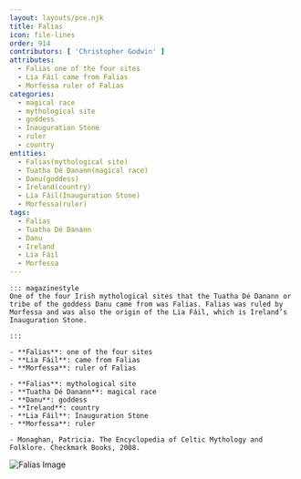 ```yaml
---
layout: layouts/pce.njk
title: Falias
icon: file-lines
order: 914
contributors: [ 'Christopher Godwin' ]
attributes:
  - Falias one of the four sites
  - Lia Fáil came from Falias
  - Morfessa ruler of Falias
categories:
  - magical race
  - mythological site
  - goddess
  - Inauguration Stone
  - ruler
  - country
entities:
  - Falias(mythological site)
  - Tuatha Dé Danann(magical race)
  - Danu(goddess)
  - Ireland(country)
  - Lia Fáil(Inauguration Stone)
  - Morfessa(ruler)
tags:
  - Falias
  - Tuatha Dé Danann
  - Danu
  - Ireland
  - Lia Fáil
  - Morfessa
---
```

``` tab [group1:Info]
::: magazinestyle
One of the four Irish mythological sites that the Tuatha Dé Danann or tribe of the goddess Danu came from was Falias. Falias was ruled by Morfessa and was also the origin of the Lia Fáil, which is Ireland’s Inauguration Stone.

:::
```
``` tab [group1:Attributes]
- **Falias**: one of the four sites
- **Lia Fáil**: came from Falias
- **Morfessa**: ruler of Falias
```
``` tab [group1:Entities]
- **Falias**: mythological site
- **Tuatha Dé Danann**: magical race
- **Danu**: goddess
- **Ireland**: country
- **Lia Fáil**: Inauguration Stone
- **Morfessa**: ruler
```
``` tab [group1:Sources]
- Monaghan, Patricia. The Encyclopedia of Celtic Mythology and Folklore. Checkmark Books, 2008.
```
![Falias Image]([None])
